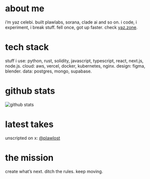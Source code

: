 # about me  
i’m yaz celebi. built plawlabs, sorana, clade ai and so on. i code, i experiment, i break stuff. fell once, got up faster. check [yaz.zone](https://yaz.zone).  

# tech stack  
stuff i use: python, rust, solidity, javascript, typescript, react, next.js, node.js. cloud: aws, vercel, docker, kubernetes, nginx. design: figma, blender. data: postgres, mongo, supabase.  

# github stats  
![github stats](https://github-readme-stats.vercel.app/api?username=plawlost&show_icons=true&theme=radical)  

# latest takes  
unscripted on x: [@plawlost](https://gtce.itsvg.in/api?username=plawlost)


# the mission  
create what’s next. ditch the rules. keep moving.  
